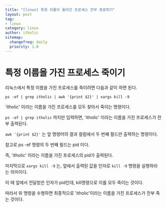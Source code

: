 ```yaml
---
title: "[linux] 특정 이름이 들어간 프로세스 전부 종료하기"
layout: post
tag:
- linux
category: linux
author: itholic
sitemap:
  changefreq: daily
  priority: 1.0
---
```


# 특정 이름을 가진 프로세스 죽이기

리눅스에서 특정 이름을 가진 프로세스를 죽이려면 다음과 같이 하면 된다.

```
ps -ef | grep itholic | awk '{print $2}' | xargs kill -9
```

'itholic' 이라는 이름을 가진 프로세스를 모두 찾아서 죽이는 명령이다.

`ps -ef | grep itholic` 까지만 입력하면, 'itholic' 이라는 이름을 가진 프로세스가 전부 출력된다.

`awk '{print $2}'` 는 앞 명령어의 결과 컬럼에서 두 번째 필드만 출력하는 명령이다.

참고로 ps -ef 명령의 두 번째 필드는 pid 이다.

즉, 'itholic' 이라는 이름을 가진 프로세스의 pid가 출력된다.

마지막으로 `xargs kill -9` 는, 앞에서 출력된 값을 인자로 `kill -9` 명령을 실행하라는 의미이다.

이 때 앞에서 전달받은 인자가 pid인데, kill명령으로 이를 모두 죽이는 것이다.

따라서 위 명령을 수행하면 최종적으로 'itholic'이라는 이름을 가진 프로세스가 전부 죽는 것이다.
